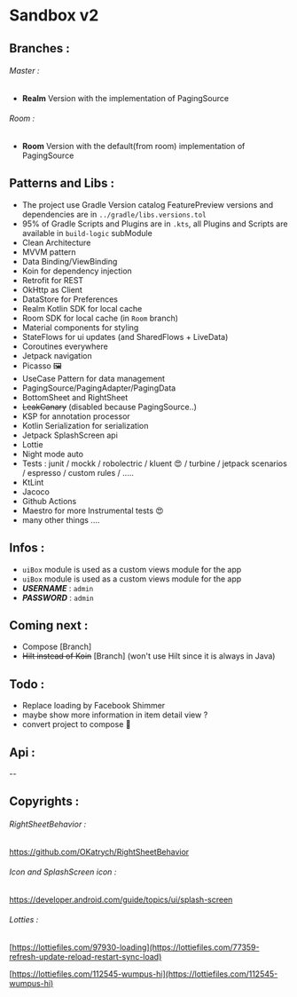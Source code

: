 # Sandbox v2
## Branches :
###### Master : 
- **Realm** Version with the implementation of PagingSource
###### Room :
- **Room** Version with the default(from room) implementation of PagingSource
## Patterns and Libs : 
- The project use Gradle Version catalog FeaturePreview versions and dependencies are in `../gradle/libs.versions.tol`
- 95% of Gradle Scripts and Plugins are in `.kts`, all Plugins and Scripts are available in `build-logic` subModule
- Clean Architecture
- MVVM pattern
- Data Binding/ViewBinding
- Koin for dependency injection
- Retrofit for REST
- OkHttp as Client
- DataStore for Preferences
- Realm Kotlin SDK for local cache
- Room SDK for local cache (in `Room` branch)
- Material components for styling
- StateFlows for ui updates (and SharedFlows + LiveData)
- Coroutines everywhere
- Jetpack navigation
- Picasso 🖼
- UseCase Pattern for data management
- PagingSource/PagingAdapter/PagingData
- BottomSheet and RightSheet
- ~~LeakCanary~~ (disabled because PagingSource..)
- KSP for annotation processor
- Kotlin Serialization for serialization
- Jetpack SplashScreen api
- Lottie
- Night mode auto
- Tests : junit / mockk / robolectric / kluent 😍 / turbine / jetpack scenarios / espresso / custom rules / .....
- KtLint
- Jacoco
- Github Actions
- Maestro for more Instrumental tests 😍
- many other things ....
## Infos :
- `uiBox` module is used as a custom views module for the app
- `uiBox` module is used as a custom views module for the app
- ***USERNAME*** : `admin`
- ***PASSWORD*** : `admin`

## Coming next :
- Compose [Branch]
- ~~Hilt instead of Koin~~ [Branch] (won't use Hilt since it is always in Java)

## Todo :
- Replace loading by Facebook Shimmer
- maybe show more information in item detail view ?
- convert project to compose 🤩

## Api :
--

## Copyrights :
###### RightSheetBehavior :

https://github.com/OKatrych/RightSheetBehavior

###### Icon and SplashScreen icon :

https://developer.android.com/guide/topics/ui/splash-screen

###### Lotties :

[https://lottiefiles.com/97930-loading](https://lottiefiles.com/77359-refresh-update-reload-restart-sync-load)

[https://lottiefiles.com/112545-wumpus-hi](https://lottiefiles.com/112545-wumpus-hi)
